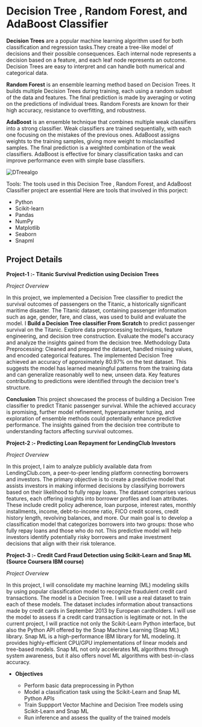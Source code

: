 # Decision Tree , Random Forest, and AdaBoost Classifier

**Decision Trees** are a popular machine learning algorithm used for both classification and regression tasks.They create a tree-like model of decisions and their possible consequences. Each internal node represents a decision based on a feature, and each leaf node represents an outcome. Decision Trees are easy to interpret and can handle both numerical and categorical data.

**Random Forest** is an ensemble learning method based on Decision Trees. It builds multiple Decision Trees during training, each using a random subset of the data and features. The final prediction is made by averaging or voting on the predictions of individual trees. Random Forests are known for their high accuracy, resistance to overfitting, and robustness.

**AdaBoost** is an ensemble technique that combines multiple weak classifiers into a strong classifier. Weak classifiers are trained sequentially, with each one focusing on the mistakes of the previous ones. AdaBoost assigns weights to the training samples, giving more weight to misclassified samples. The final prediction is a weighted combination of the weak classifiers. AdaBoost is effective for binary classification tasks and can improve performance even with simple base classifiers.

![DTreealgo](https://github.com/JAbhi09/Data-Science/assets/143057373/d14a8bcf-4e65-4999-bd1c-60c4fca35dfd)

Tools: The tools used in this Decision Tree , Random Forest, and AdaBoost Classifier project are essential Here are tools that involved in this porject:

- Python
- Scikit-learn
- Pandas
- NumPy
- Matplotlib
- Seaborn
- Snapml

## Project Details

**Project-1 :- Titanic Survival Prediction using Decision Trees** 

*Project Overview* 

In this project, we implemented a Decision Tree classifier to predict the survival outcomes of passengers on the Titanic, a historically significant maritime disaster. The Titanic dataset, containing passenger information such as age, gender, fare, and class, was used to build and evaluate the model. I **Build a Decision Tree classifier From Scratch** to predict passenger survival on the Titanic. Explore data preprocessing techniques, feature engineering, and decision tree construction. Evaluate the model's accuracy and analyze the insights gained from the decision tree. Methodology Data Preprocessing: Cleaned and prepared the dataset, handled missing values, and encoded categorical features. The implemented Decision Tree achieved an accuracy of approximately 80.97% on the test dataset. This suggests the model has learned meaningful patterns from the training data and can generalize reasonably well to new, unseen data. Key features contributing to predictions were identified through the decision tree's structure.

**Conclusion** This project showcased the process of building a Decision Tree classifier to predict Titanic passenger survival. While the achieved accuracy is promising, further model refinement, hyperparameter tuning, and exploration of ensemble methods could potentially enhance predictive performance. The insights gained from the decision tree contribute to understanding factors affecting survival outcomes.

**Project-2 :- Predicting Loan Repayment for LendingClub Investors**

*Project Overview* 

In this project, I aim to analyze publicly available data from LendingClub.com, a peer-to-peer lending platform connecting borrowers and investors. The primary objective is to create a predictive model that assists investors in making informed decisions by classifying borrowers based on their likelihood to fully repay loans. The dataset comprises various features, each offering insights into borrower profiles and loan attributes. These include credit policy adherence, loan purpose, interest rates, monthly installments, income, debt-to-income ratio, FICO credit scores, credit history length, revolving balances, and more. Our main goal is to develop a classification model that categorizes borrowers into two groups: those who fully repay loans and those who do not. This predictive model will help investors identify potentially risky borrowers and make investment decisions that align with their risk tolerance.

**Project-3 :- Credit Card Fraud Detection using Scikit-Learn and Snap ML (Source Coursera IBM course)**

*Project Overview* 

In this project, I will consolidate my machine learning (ML) modeling skills by using popular classification model to recognize fraudulent credit card transactions. The model is a Decision Tree. I will use a real dataset to train each of these models. The dataset includes information about transactions made by credit cards in September 2013 by European cardholders. I will use the model to assess if a credit card transaction is legitimate or not.
In the current project, I will practice not only the Scikit-Learn Python interface, but also the Python API offered by the Snap Machine Learning (Snap ML) library. Snap ML is a high-performance IBM library for ML modeling. It provides highly-efficient CPU/GPU implementations of linear models and tree-based models. Snap ML not only accelerates ML algorithms through system awareness, but it also offers novel ML algorithms with best-in-class accuracy. 

- **Objectives**

  - Perform basic data preprocessing in Python
  - Model a classification task using the Scikit-Learn and Snap ML Python APIs
  - Train Suppport Vector Machine and Decision Tree models using Scikit-Learn and Snap ML
  - Run inference and assess the quality of the trained models



